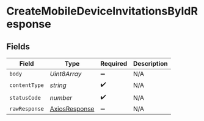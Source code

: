 # CreateMobileDeviceInvitationsByIdResponse


## Fields

| Field                                                   | Type                                                    | Required                                                | Description                                             |
| ------------------------------------------------------- | ------------------------------------------------------- | ------------------------------------------------------- | ------------------------------------------------------- |
| `body`                                                  | *Uint8Array*                                            | :heavy_minus_sign:                                      | N/A                                                     |
| `contentType`                                           | *string*                                                | :heavy_check_mark:                                      | N/A                                                     |
| `statusCode`                                            | *number*                                                | :heavy_check_mark:                                      | N/A                                                     |
| `rawResponse`                                           | [AxiosResponse](https://axios-http.com/docs/res_schema) | :heavy_minus_sign:                                      | N/A                                                     |